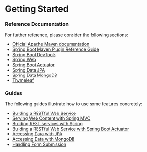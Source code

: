 # Getting Started

### Reference Documentation
For further reference, please consider the following sections:

* [Official Apache Maven documentation](https://maven.apache.org/guides/index.html)
* [Spring Boot Maven Plugin Reference Guide](https://docs.spring.io/spring-boot/docs/2.1.8.RELEASE/maven-plugin/)
* [Spring Boot DevTools](https://docs.spring.io/spring-boot/docs/{bootVersion}/reference/htmlsingle/#using-boot-devtools)
* [Spring Web](https://docs.spring.io/spring-boot/docs/{bootVersion}/reference/htmlsingle/#boot-features-developing-web-applications)
* [Spring Boot Actuator](https://docs.spring.io/spring-boot/docs/{bootVersion}/reference/htmlsingle/#production-ready)
* [Spring Data JPA](https://docs.spring.io/spring-boot/docs/{bootVersion}/reference/htmlsingle/#boot-features-jpa-and-spring-data)
* [Spring Data MongoDB](https://docs.spring.io/spring-boot/docs/{bootVersion}/reference/htmlsingle/#boot-features-mongodb)
* [Thymeleaf](https://docs.spring.io/spring-boot/docs/{bootVersion}/reference/htmlsingle/#boot-features-spring-mvc-template-engines)

### Guides
The following guides illustrate how to use some features concretely:

* [Building a RESTful Web Service](https://spring.io/guides/gs/rest-service/)
* [Serving Web Content with Spring MVC](https://spring.io/guides/gs/serving-web-content/)
* [Building REST services with Spring](https://spring.io/guides/tutorials/bookmarks/)
* [Building a RESTful Web Service with Spring Boot Actuator](https://spring.io/guides/gs/actuator-service/)
* [Accessing Data with JPA](https://spring.io/guides/gs/accessing-data-jpa/)
* [Accessing Data with MongoDB](https://spring.io/guides/gs/accessing-data-mongodb/)
* [Handling Form Submission](https://spring.io/guides/gs/handling-form-submission/)

